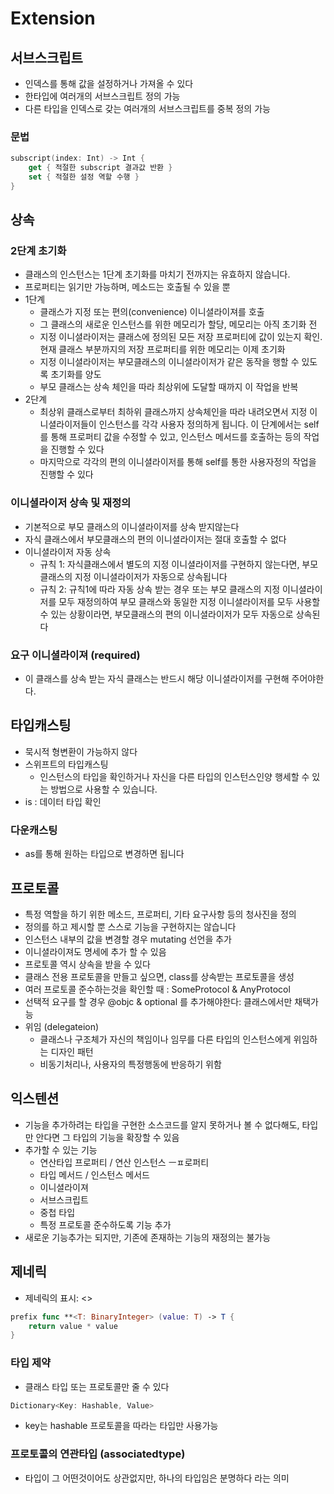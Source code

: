 # Extension

## 서브스크립트

* 인덱스를 통해 값을 설정하거나 가져올 수 있다
* 한타입에 여러개의 서브스크립트 정의 가능
* 다른 타입을 인덱스로 갖는 여러개의 서브스크립트를 중복 정의 가능

### 문법

```swift
subscript(index: Int) -> Int {
    get { 적절한 subscript 결과값 반환 }
    set { 적절한 설정 역할 수행 }
}
```

## 상속

### 2단계 초기화

* 클래스의 인스턴스는 1단계 초기화를 마치기 전까지는 유효하지 않습니다.
* 프로퍼티는 읽기만 가능하며, 메소드는 호출될 수 있을 뿐
* 1단계
  * 클래스가 지정 또는 편의\(convenience\) 이니셜라이져를 호출
  * 그 클래스의 새로운 인스턴스를 위한 메모리가 할당, 메모리는 아직 초기화 전
  * 지정 이니셜라이저는 클래스에 정의된 모든 저장 프로퍼티에 값이 있는지 확인. 현재 클래스 부분까지의 저장 프로퍼티를 위한 메모리는 이제 초기화 
  * 지정 이니셜라이저는 부모클래스의 이니셜라이저가 같은 동작을 행할 수 있도록 초기화를 양도
  * 부모 클래스는 상속 체인을 따라 최상위에 도달할 때까지 이 작업을 반복
* 2단계
  * 최상위 클래스로부터 최하위 클래스까지 상속체인을 따라 내려오면서 지정 이니셜라이저들이 인스턴스를 각각 사용자 정의하게 됩니다. 이 단계에서는 self를 통해 프로퍼티 값을 수정할 수 있고, 인스턴스 메서드를 호출하는 등의 작업을 진행할 수 있다
  * 마지막으로 각각의 편의 이니셜라이저를 통해 self를 통한 사용자정의 작업을 진행할 수 있다

### 이니셜라이저 상속 및 재정의

* 기본적으로 부모 클래스의 이니셜라이저를 상속 받지않는다
* 자식 클래스에서 부모클래스의 편의 이니셜라이저는 절대 호출할 수 없다
* 이니셜라이저 자동 상속
  * 규칙 1: 자식클래스에서 별도의 지정 이니셜라이저를 구현하지 않는다면, 부모클래스의 지정 이니셜라이저가 자동으로 상속됩니다
  * 규칙 2: 규칙1에 따라 자동 상속 받는 경우 또는 부모 클래스의 지정 이니셜라이저를 모두 재정의하여 부모 클래스와 동일한 지정 이니셜라이저를 모두 사용할 수 있는 상황이라면, 부모클래스의 편의 이니셜라이저가 모두 자동으로 상속된다

### 요구 이니셜라이져 \(required\)

* 이 클래스를 상속 받는 자식 클래스는 반드시 해당 이니셜라이저를 구현해 주어야한다.

## 타입캐스팅

* 묵시적 형변환이 가능하지 않다
* 스위프트의 타입캐스팅
  * 인스턴스의 타입을 확인하거나 자신을 다른 타입의 인스턴스인양 행세할 수 있는 방법으로 사용할 수 있습니다.
* is : 데이터 타입 확인

### 다운캐스팅

* as를 통해 원하는 타입으로 변경하면 됩니다

## 프로토콜

* 특정 역할을 하기 위한 메소드, 프로퍼티, 기타 요구사항 등의 청사진을 정의
* 정의를 하고 제시할 뿐 스스로 기능을 구현하지는 않습니다
* 인스턴스 내부의 값을 변경할 경우 mutating 선언을 추가
* 이니셜라이져도 명세에 추가 할 수 있음
* 프로토콜 역시 상속을 받을 수 있다
* 클래스 전용 프로토콜을 만들고 싶으면, class를 상속받는 프로토콜을 생성
* 여러 프로토콜 준수하는것을 확인할 때 : SomeProtocol & AnyProtocol
* 선택적 요구를 할 경우 @objc & optional 를 추가해야한다: 클래스에서만 채택가능
* 위임 \(delegateion\)
  * 클래스나 구조체가 자신의 책임이나 임무를 다른 타입의 인스턴스에게 위임하는 디자인 패턴
  * 비동기처리나, 사용자의 특정행동에 반응하기 위함

## 익스텐션

* 기능을 추가하려는 타입을 구현한 소스코드를 알지 못하거나 볼 수 없다해도, 타입만 안다면 그 타입의 기능을 확장할 수 있음
* 추가할 수 있는 기능
  * 연산타입 프로퍼티 / 연산 인스턴스 ㅡㅍ로퍼티
  * 타입 메서드 / 인스턴스 메서드
  * 이니셜라이져
  * 서브스크립트
  * 중첩 타입
  * 특정 프로토콜 준수하도록 기능 추가
* 새로운 기능추가는 되지만, 기존에 존재하는 기능의 재정의는 불가능

## 제네릭

* 제네릭의 표시: &lt;&gt;    

```swift
prefix func **<T: BinaryInteger> (value: T) -> T {
    return value * value
}
```

### 타입 제약

* 클래스 타입 또는 프로토콜만 줄 수 있다

```swift
Dictionary<Key: Hashable, Value>
```

* key는 hashable 프로토콜을 따라는 타입만 사용가능

### 프로토콜의 연관타입 \(associatedtype\)

* 타입이 그 어떤것이어도 상관없지만, 하나의 타입임은 분명하다 라는 의미

